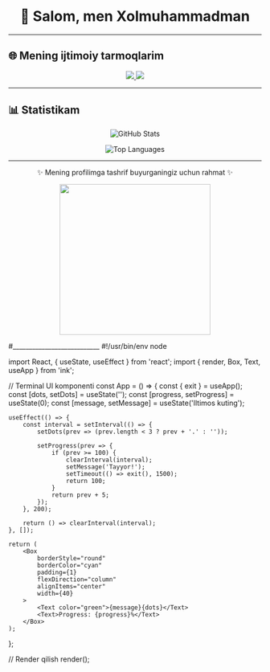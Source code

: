 <h1 align="center">👋 Salom, men Xolmuhammadman</h1>

---

## 🌐 Mening ijtimoiy tarmoqlarim
<p align="center">
  <a href="https://www.instagram.com/azerbaydjan_009?igsh=MXhhajF0MDJ1c2VjNA==" target="_blank">
    <img src="https://img.shields.io/badge/Instagram-azerbaydjan__009-orange?style=for-the-badge&logo=instagram" />
  </a>
  <a href="https://www.instagram.com/handsome_n_1?igsh=ZmhidWNyYnA2ajY1" target="_blank">
    <img src="https://img.shields.io/badge/Instagram-handsome__n__1-pink?style=for-the-badge&logo=instagram" />
  </a>
</p>

---

## 📊 Statistikam
<p align="center">
  <img src="https://github-readme-stats.vercel.app/api?username=YourUsername&show_icons=true&theme=radical" alt="GitHub Stats" />
</p>

<p align="center">
  <img src="https://github-readme-stats.vercel.app/api/top-langs/?username=YourUsername&layout=compact&theme=radical" alt="Top Languages" />
</p>

---

<p align="center">✨ Mening profilimga tashrif buyurganingiz uchun rahmat ✨</p>

<p align="center">
  <img src="https://media1.giphy.com/media/gM5qFksULw54NMWyry/giphy.gif?cid=ecf05e47zgvaqz03cae4ugawpvo0ghsc4v2cq4u4zwd40ta&rid=giphy.gif&ct=s" width="300"/>
</p>
#___________________________
#!/usr/bin/env node

import React, { useState, useEffect } from 'react';
import { render, Box, Text, useApp } from 'ink';

// Terminal UI komponenti
const App = () => {
	const { exit } = useApp();
	const [dots, setDots] = useState('');
	const [progress, setProgress] = useState(0);
	const [message, setMessage] = useState('Iltimos kuting');

	useEffect(() => {
		const interval = setInterval(() => {
			setDots(prev => (prev.length < 3 ? prev + '.' : ''));

			setProgress(prev => {
				if (prev >= 100) {
					clearInterval(interval);
					setMessage('Tayyor!');
					setTimeout(() => exit(), 1500);
					return 100;
				}
				return prev + 5;
			});
		}, 200);

		return () => clearInterval(interval);
	}, []);

	return (
		<Box
			borderStyle="round"
			borderColor="cyan"
			padding={1}
			flexDirection="column"
			alignItems="center"
			width={40}
		>
			<Text color="green">{message}{dots}</Text>
			<Text>Progress: {progress}%</Text>
		</Box>
	);
};

// Render qilish
render(<App />);


